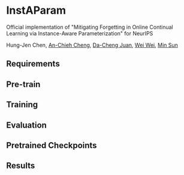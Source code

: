 # InstAParam
Official implementation of "Mitigating Forgetting in Online Continual Learning via Instance-Aware Parameterization" for NeurIPS

Hung-Jen Chen, [An-Chieh Cheng](https://anjiecheng.github.io/), [Da-Cheng Juan](https://research.google/people/DaChengJuan/), [Wei Wei](https://research.google/people/105672/), [Min Sun](https://aliensunmin.github.io/)

## Requirements

## Pre-train

## Training

## Evaluation

## Pretrained Checkpoints

## Results